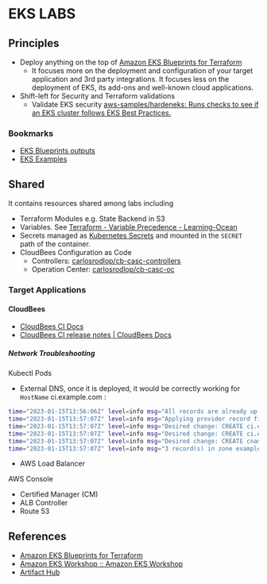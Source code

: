 # EKS LABS

## Principles

- Deploy anything on the top of [Amazon EKS Blueprints for Terraform](https://aws-ia.github.io/terraform-aws-eks-blueprints/)
  - It focuses more on the deployment and configuration of your target application and 3rd party integrations. It focuses less on the deployment of EKS, its add-ons and well-known cloud applications.
- Shift-left for Security and Terraform validations
  - Validate EKS security [aws-samples/hardeneks: Runs checks to see if an EKS cluster follows EKS Best Practices.](https://github.com/aws-samples/hardeneks)

### Bookmarks

- [EKS Blueprints outputs](https://github.com/aws-ia/terraform-aws-eks-blueprints/blob/main/outputs.tf)
- [EKS Examples](https://github.com/aws-ia/terraform-aws-eks-blueprints/tree/main/examples)

## Shared

It contains resources shared among labs including

- Terraform Modules e.g. State Backend in S3
- Variables. See [Terraform - Variable Precedence - Learning-Ocean](https://learning-ocean.com/tutorials/terraform/terraform-variable-precedence)
- Secrets managed as [Kubernetes Secrets](https://github.com/jenkinsci/configuration-as-code-plugin/blob/master/docs/features/secrets.adoc#kubernetes-secrets) and mounted in the `SECRET` path of the container.
- CloudBees Configuration as Code
  - Controllers: [carlosrodlop/cb-casc-controllers](https://github.com/carlosrodlop/cb-casc-controllers)
  - Operation Center: [carlosrodlop/cb-casc-oc](https://github.com/carlosrodlop/cb-casc-oc)

### Target Applications

#### CloudBees

- [CloudBees CI Docs](https://docs.cloudbees.com/docs/cloudbees-ci/latest/)
- [CloudBees CI release notes | CloudBees Docs](https://docs.cloudbees.com/docs/release-notes/latest/cloudbees-ci/)

##### Network Troubleshooting

Kubectl Pods

- External DNS, once it is deployed, it would be correctly working for `HostName` ci.example.com :

```sh
time="2023-01-15T13:56:06Z" level=info msg="All records are already up to date"
time="2023-01-15T13:57:07Z" level=info msg="Applying provider record filter for domains: [ci.example.com. .ci.example.com.]"
time="2023-01-15T13:57:07Z" level=info msg="Desired change: CREATE ci.example.com A [Id: /hostedzone/Z04178721B8NPCSMWT4K0]"
time="2023-01-15T13:57:07Z" level=info msg="Desired change: CREATE ci.example.com TXT [Id: /hostedzone/Z04178721B8NPCSMWT4K0]"
time="2023-01-15T13:57:07Z" level=info msg="Desired change: CREATE cname-ci.example.com TXT [Id: /hostedzone/Z04178721B8NPCSMWT4K0]"
time="2023-01-15T13:57:07Z" level=info msg="3 record(s) in zone example.com. [Id: /hostedzone/Z04178721B8NPCSMWT4K0] were successfully updated"
```

- AWS Load Balancer

AWS Console

- Certified Manager (CM)
- ALB Controller
- Route 53

## References

- [Amazon EKS Blueprints for Terraform](https://aws-ia.github.io/terraform-aws-eks-blueprints/)
- [Amazon EKS Workshop :: Amazon EKS Workshop](https://www.eksworkshop.com/)
- [Artifact Hub](https://artifacthub.io/)
